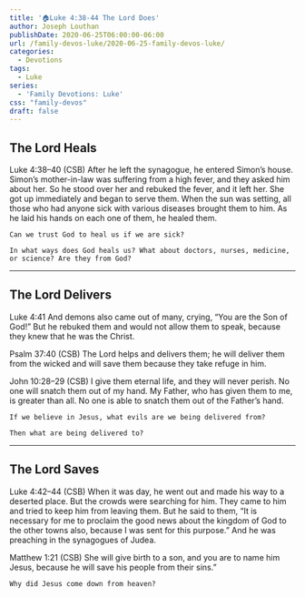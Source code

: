 ```yaml
---
title: '🏠Luke 4:38-44 The Lord Does'
author: Joseph Louthan
publishDate: 2020-06-25T06:00:00-06:00
url: /family-devos-luke/2020-06-25-family-devos-luke/
categories:
  - Devotions
tags:
  - Luke
series:
  - 'Family Devotions: Luke'
css: "family-devos"
draft: false
---
```

## The Lord Heals

Luke 4:38–40 (CSB) After he left the synagogue, he entered Simon’s house. Simon’s mother-in-law was suffering from a high fever, and they asked him about her.  So he stood over her and rebuked the fever, and it left her. She got up immediately and began to serve them.  When the sun was setting, all those who had anyone sick with various diseases brought them to him. As he laid his hands on each one of them, he healed them.

```text
Can we trust God to heal us if we are sick?

In what ways does God heals us? What about doctors, nurses, medicine, or science? Are they from God?
```

------

## The Lord Delivers

Luke 4:41 And demons also came out of many, crying, “You are the Son of God!” But he rebuked them and would not allow them to speak, because they knew that he was the Christ.

Psalm 37:40 (CSB) The Lord helps and delivers them; he will deliver them from the wicked and will save them because they take refuge in him.

John 10:28–29 (CSB) I give them eternal life, and they will never perish. No one will snatch them out of my hand.  My Father, who has given them to me, is greater than all. No one is able to snatch them out of the Father’s hand.

```text
If we believe in Jesus, what evils are we being delivered from?

Then what are being delivered to?
```

------

## The Lord Saves

Luke 4:42–44 (CSB) When it was day, he went out and made his way to a deserted place. But the crowds were searching for him. They came to him and tried to keep him from leaving them.  But he said to them, “It is necessary for me to proclaim the good news about the kingdom of God to the other towns also, because I was sent for this purpose.”  And he was preaching in the synagogues of Judea.

Matthew 1:21 (CSB) She will give birth to a son, and you are to name him Jesus, because he will save his people from their sins.”

```text
Why did Jesus come down from heaven?
```
